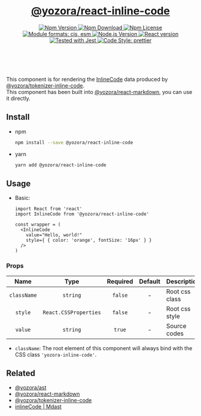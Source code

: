 <header>
  <h1 align="center">
    <a href="https://github.com/yozorajs/yozora-react/tree/main/packages/inline-code#readme">@yozora/react-inline-code</a>
  </h1>
  <div align="center">
    <a href="https://www.npmjs.com/package/@yozora/react-inline-code">
      <img
        alt="Npm Version"
        src="https://img.shields.io/npm/v/@yozora/react-inline-code.svg"
      />
    </a>
    <a href="https://www.npmjs.com/package/@yozora/react-inline-code">
      <img
        alt="Npm Download"
        src="https://img.shields.io/npm/dm/@yozora/react-inline-code.svg"
      />
    </a>
    <a href="https://www.npmjs.com/package/@yozora/react-inline-code">
      <img
        alt="Npm License"
        src="https://img.shields.io/npm/l/@yozora/react-inline-code.svg"
      />
    </a>
    <a href="#install">
      <img
        alt="Module formats: cjs, esm"
        src="https://img.shields.io/badge/module_formats-cjs%2C%20esm-green.svg"
      />
    </a>
    <a href="https://github.com/nodejs/node">
      <img
        alt="Node.js Version"
        src="https://img.shields.io/node/v/@yozora/react-inline-code"
      />
    </a>
    <a href="https://github.com/facebook/react">
      <img
        alt="React version"
        src="https://img.shields.io/npm/dependency-version/@yozora/react-inline-code/peer/react"
      />
    </a>
    <a href="https://github.com/facebook/jest">
      <img
        alt="Tested with Jest"
        src="https://img.shields.io/badge/tested_with-jest-9c465e.svg"
      />
    </a>
    <a href="https://github.com/prettier/prettier">
      <img
        alt="Code Style: prettier"
        src="https://img.shields.io/badge/code_style-prettier-ff69b4.svg?style=flat-square"
      />
    </a>
  </div>
</header>
<br/>

This component is for rendering the [InlineCode][@yozora/ast] data produced by
[@yozora/tokenizer-inline-code][].\
This component has been built into [@yozora/react-markdown][], you can use it directly.


## Install

* npm

  ```bash
  npm install --save @yozora/react-inline-code
  ```

* yarn

  ```bash
  yarn add @yozora/react-inline-code
  ```

## Usage

* Basic:

  ```tsx
  import React from 'react'
  import InlineCode from '@yozora/react-inline-code'

  const wrapper = (
    <InlineCode
      value="Hello, world!"
      style={ { color: 'orange', fontSize: '16px' } }
    />
  )
  ```

### Props

Name        | Type                  | Required  | Default | Description
:----------:|:---------------------:|:---------:|:-------:|:-------------
`className` | `string`              | `false`   | -       | Root css class
`style`     | `React.CSSProperties` | `false`   | -       | Root css style
`value`     | `string`              | `true`    | -       | Source codes

* `className`: The root element of this component will always bind with the
  CSS class `'yozora-inline-code'`.


## Related

* [@yozora/ast][]
* [@yozora/react-markdown][]
* [@yozora/tokenizer-inline-code][]
* [inlineCode | Mdast][mdast]


[@yozora/ast]: https://www.npmjs.com/package/@yozora/ast#inlinecode
[@yozora/react-markdown]: https://www.npmjs.com/package/@yozora/react-markdown
[@yozora/tokenizer-inline-code]: https://www.npmjs.com/package/@yozora/tokenizer-inline-code
[mdast]: https://github.com/syntax-tree/mdast#inlinecode

